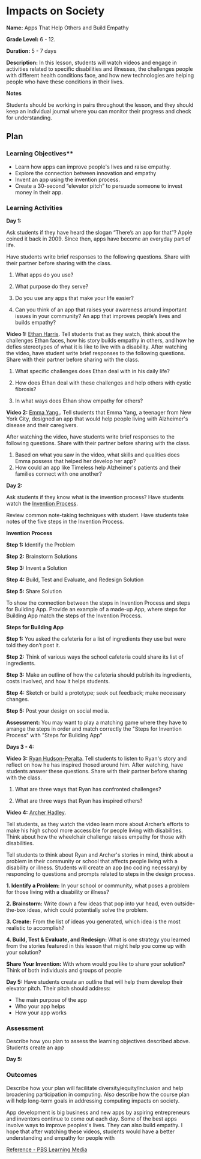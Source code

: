 # Impacts on Society

**Name:** Apps That Help Others and Build Empathy

**Grade Level:** 6 - 12.

**Duration:** 5 - 7 days

**Description:**
In this lesson, students will watch videos and engage in activities related to specific disabilities and illnesses, the challenges people with different health conditions face, and how new technologies are helping people who have these conditions in their lives.

**Notes**

Students should be working in pairs throughout the lesson, and they should keep an individual journal where you can monitor their progress and check for understanding.

## Plan

### Learning Objectives**

- Learn how apps can improve people's lives and raise empathy.
- Explore the connection between innovation and empathy
- Invent an app using the invention process. 
- Create a 30-second “elevator pitch” to persuade someone to invest money in their app.

### Learning Activities

**Day 1:**

Ask students if they have heard the slogan “There’s an app for that”? Apple coined it back in 2009. Since then, apps have become an everyday part of life. 

Have students write brief responses to the following questions. Share with their partner before sharing with the class.

1. What apps do you use? 

2. What purpose do they serve? 

3. Do you use any apps that make your life easier?

4. Can you think of an app that raises your awareness around important issues in your community? An app that improves people’s lives and builds empathy?

**Video 1:** [Ethan Harris](https://studentreportinglabs.org/youth-reporting/student-hopes-to-help-those-with-same-genetic-disorder/). 
Tell students that as they watch, think about the challenges Ethan faces, how his story builds empathy in others, and how he defies stereotypes of what it is like to live with a disability.
After watching the video, have student write brief responses to the following questions. Share with their partner before sharing with the class. 

1. What specific challenges does Ethan deal with in his daily life?

2. How does Ethan deal with these challenges and help others with cystic fibrosis?

3. In what ways does Ethan show empathy for others?

**Video 2:** [Emma Yang.](https://www.youtube.com/watch?v=7FX9kZigpjc). 
Tell students that Emma Yang, a teenager from New York City, designed an app that would help people living with Alzheimer's disease and their caregivers.

After watching the video, have students write brief responses to the following questions. Share with their partner before sharing with the class.
1. Based on what you saw in the video, what skills and qualities does Emma possess that helped her develop her app?
2. How could an app like Timeless help Alzheimer's patients and their families connect with one another?

**Day 2:**

Ask students if they know what is the invention process?
Have students watch the [Invention Process](https://contrib.pbslearningmedia.org/WGBH/conv18/adptech12_int_idsprocess/index.html).

Review common note-taking techniques with student. Have students take notes of the five steps in the Invention Process. 

**Invention Process**

**Step 1:** Identify the Problem

**Step 2:** Brainstorm Solutions

**Step 3:** Invent a Solution

**Step 4:** Build, Test and Evaluate, and Redesign Solution

**Step 5:** Share Solution

To show the connection between the steps in Invention Process and steps for Building App. 
Provide an example of a made-up App, where steps for Building App match the steps of the Invention Process.

**Steps for Building App**

**Step 1:** You asked the cafeteria for a list of ingredients they use but were told they don’t post it.

**Step 2:** Think of various ways the school cafeteria could share its list of ingredients.

**Step 3:** Make an outline of how the cafeteria should publish its ingredients, costs involved, and how it helps students.

**Step 4:** Sketch or build a prototype; seek out feedback; make necessary changes.

**Step 5:** Post your design on social media.

**Assessment:** You may want to play a matching game where they have to arrange the steps in order and match correctly the "Steps for Invention Process" with "Steps for Building App"

**Days 3 - 4:**

**Video 3:** [Ryan Hudson-Peralta](https://www.youtube.com/watch?v=aDHXMfnjqjI). Tell students to listen to Ryan's story and reflect on how he has inspired thosed around him. After watching, have students answer these questions. Share with their partner before sharing with the class.

1. What are three ways that Ryan has confronted challenges?

2. What are three ways that Ryan has inspired others?

**Video 4:** [Archer Hadley](https://www.youtube.com/watch?v=Kh1a_juMMoo). 

Tell students, as they watch the video learn more about Archer’s efforts to make his high school more accessible for people living with disabilities. Think about how the wheelchair challenge raises empathy for those with disabilities. 

Tell students to think about Ryan and Archer's stories in mind, think about a problem in their community or school that affects people living with a disability or illness. 
Students will create an app (no coding necessary) by responding to questions and prompts related to steps in the design process.

**1. Identify a Problem:** In your school or community, what poses a problem for those living with a disability or illness?

**2. Brainstorm:** Write down a few ideas that pop into yur head, even outside-the-box ideas, which could potentially solve the problem.

**3. Create:** From the list of ideas you generated, which idea is the most realistic to accomplish?

**4. Build, Test & Evaluate, and Redesign:** What is one strategy you learned from the stories featured in this lesson that might help you come up with your solution?

**Share Your Invention:** With whom would you like to share your solution? Think of both individuals and groups of people

**Day 5:**
Have students create an outline that will help them develop their elevator pitch. Their pitch should address:
- The main purpose of the app
- Who your app helps
- How your app works

### Assessment

Describe how you plan to assess the learning objectives described above.
Students create an app

**Day 5:**



### Outcomes

Describe how your plan will facilitate diversity/equity/inclusion and help broadening participation in computing. Also describe how the course plan will help long-term goals in addressing computing impacts on society.

App development is big business and new apps by aspiring entrepreneurs and inventors continue to come out each day. Some of the best apps involve ways to improve peoples's lives. They can also build empathy. I hope that after watching these videos, students would have a better understanding and empathy for people with 





[Reference - PBS Learning Media](https://ca.pbslearningmedia.org/resource/ilnewsh18-sci-ilinvention/invent-apps-that-help-others-and-build-empathy/)
